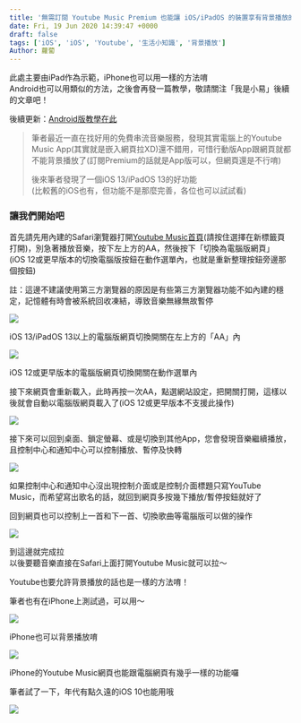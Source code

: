 ```yaml
---
title: '無需訂閱 Youtube Music Premium 也能讓 iOS/iPadOS 的裝置享有背景播放的功能 (Youtube 也適用哦！)'
date: Fri, 19 Jun 2020 14:39:47 +0000
draft: false
tags: ['iOS', 'iOS', 'Youtube', '生活小知識', '背景播放']
Author: 蘿蔔
---
```


此處主要由iPad作為示範，iPhone也可以用一樣的方法唷  
Android也可以用類似的方法，之後會再發一篇教學，敬請關注「我是小易」後續的文章吧！  
  
後續更新：[Android版教學在此](https://blog.steveyi.net/youtube-background-playing-android "https://blog.steveyi.net/youtube-background-playing-android")

> 筆者最近一直在找好用的免費串流音樂服務，發現其實電腦上的Youtube Music App(其實就是嵌入網頁拉XD)還不錯用，可惜行動版App跟網頁就都不能背景播放了(訂閱Premium的話就是App版可以，但網頁還是不行唷)  
>   
> 後來筆者發現了一個iOS 13/iPadOS 13的好功能  
> (比較舊的iOS也有，但功能不是那麼完善，各位也可以試試看)

### 讓我們開始吧

首先請先用內建的Safari瀏覽器打開[Youtube Music首頁](http://music.youtube.com)(請按住選擇在新標籤頁打開)，別急著播放音樂，按下左上方的AA，然後按下「切換為電腦版網頁」  
(iOS 12或更早版本的切換電腦版按鈕在動作選單內，也就是重新整理按鈕旁邊那個按鈕)

註：這邊不建議使用第三方瀏覽器的原因是有些第三方瀏覽器功能不如內建的穩定，記憶體有時會被系統回收凍結，導致音樂無緣無故暫停

![](https://static-a1.steveyi.net/media/blog/2020061914004694.png)

iOS 13/iPadOS 13以上的電腦版網頁切換開關在左上方的「AA」內

![](https://static-a1.steveyi.net/media/blog/2020061916292435.jpeg)

iOS 12或更早版本的電腦版網頁切換開關在動作選單內

接下來網頁會重新載入，此時再按一次AA，點選網站設定，把開關打開，這樣以後就會自動以電腦版網頁載入了(iOS 12或更早版本不支援此操作)

![](https://static-a1.steveyi.net/media/blog/2020061914034643.jpeg)

接下來可以回到桌面、鎖定螢幕、或是切換到其他App，您會發現音樂繼續播放，且控制中心和通知中心可以控制播放、暫停及快轉

![](https://blog.steveyi.net/wp-content/uploads/media/blog/2020061914571832.jpeg)

如果控制中心和通知中心沒出現控制介面或是控制介面標題只寫YouTube Music，而希望寫出歌名的話，就回到網頁多按幾下播放/暫停按鈕就好了

回到網頁也可以控制上一首和下一首、切換歌曲等電腦版可以做的操作

![](https://blog.steveyi.net/wp-content/uploads/media/blog/2020061914134138.png)

到這邊就完成拉  
以後要聽音樂直接在Safari上面打開Youtube Music就可以拉～  
  
Youtube也要允許背景播放的話也是一樣的方法唷！

筆者也有在iPhone上測試過，可以用～

![](https://static-a1.steveyi.net/media/blog/2020061914370286.jpeg)

iPhone也可以背景播放唷

![](https://blog.steveyi.net/wp-content/uploads/media/blog/2020061914373657.jpeg)

iPhone的Youtube Music網頁也能跟電腦網頁有幾乎一樣的功能囉

筆者試了一下，年代有點久遠的iOS 10也能用哦

![](https://static-a1.steveyi.net/media/blog/2020062707454832.png)